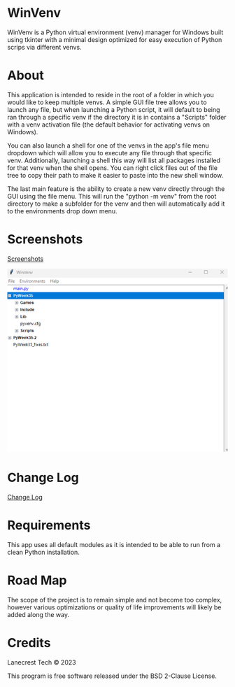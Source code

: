 # WinVenv
WinVenv is a Python virtual environment (venv) manager for Windows built using tkinter with a minimal design optimized for easy execution of Python scrips via different venvs. 

# About
This application is intended to reside in the root of a folder in which you would like to keep multiple venvs. A simple GUI file tree allows you to launch any file, but when launching a Python script, it will default to being ran through a specific venv if the directory it is in contains a "Scripts" folder with a venv activation file (the default behavior for activating venvs on Windows).

You can also launch a shell for one of the venvs in the app's file menu dropdown which will allow you to execute any file through that specific venv. Additionally, launching a shell this way will list all packages installed for that venv when the shell opens. You can right click files out of the file tree to copy their path to make it easier to paste into the new shell window.

The last main feature is the ability to create a new venv directly through the GUI using the file menu. This will run the "python -m venv" from the root directory to make a subfolder for the venv and then will automatically add it to the environments drop down menu.

# Screenshots
[Screenshots](/screenshots)

![Alt text](/screenshots/v0-1-0_main.png?raw=true "Main Window")

# Change Log
[Change Log](CHANGELOG.md)

# Requirements
This app uses all default modules as it is intended to be able to run from a clean Python installation.

# Road Map
The scope of the project is to remain simple and not become too complex, however various optimizations or quality of life improvements will likely be added along the way.

# Credits
Lanecrest Tech © 2023

This program is free software released under the BSD 2-Clause License.
